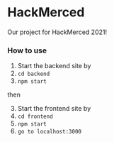 # HackMerced
Our project for HackMerced 2021!

### How to use

 1. Start the backend site by
 2. `cd backend`
 3. `npm start`

then

 3. Start the frontend site by
 4. `cd frontend`
 5. `npm start`
 6. `go to localhost:3000`

